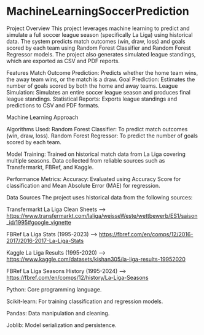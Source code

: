 # MachineLearningSoccerPrediction

Project Overview
This project leverages machine learning to predict and simulate a full soccer league season (specifically La Liga) using historical data. The system predicts match outcomes (win, draw, loss) and goals scored by each team using Random Forest Classifier and Random Forest Regressor models. The project also generates simulated league standings, which are exported as CSV and PDF reports.

Features
Match Outcome Prediction: Predicts whether the home team wins, the away team wins, or the match is a draw.
Goal Prediction: Estimates the number of goals scored by both the home and away teams.
League Simulation: Simulates an entire soccer league season and produces final league standings.
Statistical Reports: Exports league standings and predictions to CSV and PDF formats.

Machine Learning Approach

Algorithms Used:
Random Forest Classifier: To predict match outcomes (win, draw, loss).
Random Forest Regressor: To predict the number of goals scored by each team.

Model Training:
Trained on historical match data from La Liga covering multiple seasons.
Data collected from reliable sources such as Transfermarkt, FBRef, and Kaggle.

Performance Metrics:
Accuracy: Evaluated using Accuracy Score for classification and Mean Absolute Error (MAE) for regression.

Data Sources
The project uses historical data from the following sources:

Transfermarkt La Liga Clean Sheets --> https://www.transfermarkt.com/laliga/weisseWeste/wettbewerb/ES1/saison_id/1995#google_vignette

FBRef La Liga Stats (1995-2023) --> https://fbref.com/en/comps/12/2016-2017/2016-2017-La-Liga-Stats

Kaggle La Liga Results (1995-2020) --> https://www.kaggle.com/datasets/kishan305/la-liga-results-19952020

FBRef La Liga Seasons History (1995-2024) --> https://fbref.com/en/comps/12/history/La-Liga-Seasons


Python: Core programming language.

Scikit-learn: For training classification and regression models.

Pandas: Data manipulation and cleaning.

Joblib: Model serialization and persistence.



